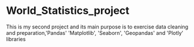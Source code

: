 # World_Statistics_project
This is my second project and its main purpose is to exercise data cleaning and preparation,'Pandas' 'Matplotlib', 'Seaborn', 'Geopandas' and 'Plotly' libraries
